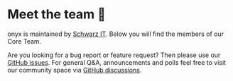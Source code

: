 <script lang="ts" setup>
import { VPTeamMembers } from 'vitepress/theme'

// https://vitepress.dev/reference/default-theme-team-page#show-team-members-in-a-page
const members = [
  {
    avatar: 'https://www.github.com/martihofmann.png',
    name: 'Martin Hofmann',
    title: 'Product Owner',
    links: [
      { icon: 'github', link: 'https://github.com/martihofmann' },
    ]
  },
  {
    avatar: 'https://www.github.com/jannick-ux.png',
    name: 'Jannick Lenz',
    title: 'Lead Designer',
    links: [
      { icon: 'github', link: 'https://github.com/jannick-ux' },
    ]
  },
  {
    avatar: 'https://www.github.com/JoCa96.png',
    name: 'Jonathan Leo Carle',
    title: 'Lead Developer',
    links: [
      { icon: 'github', link: 'https://github.com/JoCa96' },
    ]
  },
  {
    avatar: 'https://www.github.com/BoppLi.png',
    name: 'Linda Bopp',
    title: 'Developer',
    links: [
      { icon: 'github', link: 'https://github.com/BoppLi' },
    ]
  },
  {
    avatar: 'https://www.github.com/larsrickert.png',
    name: 'Lars Rickert',
    title: 'Developer',
    links: [
      { icon: 'github', link: 'https://github.com/larsrickert' },
    ]
  },
  {
    avatar: 'https://www.github.com/MajaZarkova.png',
    name: 'Maja Zarkova',
    title: 'Developer',
    links: [
      { icon: 'github', link: 'https://github.com/MajaZarkova' },
    ]
  },
]
</script>

# Meet the team 👋

onyx is maintained by [Schwarz IT](https://it.schwarz). Below you will find the members of our Core Team.

Are you looking for a bug report or feature request? Then please use our [GitHub issues](https://github.com/SchwarzIT/onyx/issues).
For general Q&A, announcements and polls feel free to visit our community space via [GitHub discussions](https://github.com/SchwarzIT/onyx/discussions/categories/q-a).

<VPTeamMembers size="small" :members="members" />
